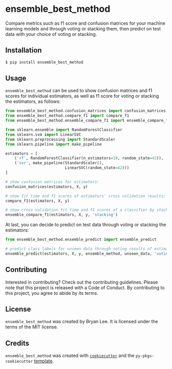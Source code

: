 # ensemble_best_method

Compare metrics such as f1 score and confusion matrices for your machine learning models and through voting or stacking them, then predict on test data with your choice of voting or stacking.

## Installation

```bash
$ pip install ensemble_best_method
```

## Usage

`ensemble_best_method` can be used to show confusion matrices and f1 scores for individual estimators, as well as f1 score for voting or stacking the estimators,
as follows:

```python
from ensemble_best_method.confusion_matrices import confusion_matrices
from ensemble_best_method.compare_f1 import compare_f1
from ensemble_best_method.ensemble_compare_f1 import ensemble_compare_f1

from sklearn.ensemble import RandomForestClassifier
from sklearn.svm import LinearSVC
from sklearn.preprocessing import StandardScaler
from sklearn.pipeline import make_pipeline

estimators = [
    ('rf', RandomForestClassifier(n_estimators=10, random_state=42)),
    ('svr', make_pipeline(StandardScaler(),
                          LinearSVC(random_state=42)))
]

# show confusion matrices for estimators:
confusion_matrices(estimators, X, y)

# show fit time and f1 scores of estimators' cross validation results:
compare_f1(estimators, X, y) 

# show cross validation fit time and f1 scores of a classifier by stacking the estimators:
ensemble_compare_f1(estimators, X, y, 'stacking') 
```

At last, you can decide to predict on test data through voting or stacking the estimators:

```python
from ensemble_best_method.ensemble_predict import ensemble_predict

# predict class labels for unseen data through voting results of estimators:
ensemble_predict(estimators, X, y, ensemble_method, unseen_data, 'voting') 
```

## Contributing

Interested in contributing? Check out the contributing guidelines. Please note that this project is released with a Code of Conduct. By contributing to this project, you agree to abide by its terms.

## License

`ensemble_best_method` was created by Bryan Lee. It is licensed under the terms of the MIT license.

## Credits

`ensemble_best_method` was created with [`cookiecutter`](https://cookiecutter.readthedocs.io/en/latest/) and the `py-pkgs-cookiecutter` [template](https://github.com/py-pkgs/py-pkgs-cookiecutter).
